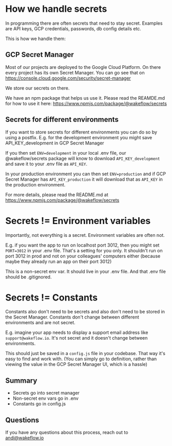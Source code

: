 # How we handle secrets

In programming there are often secrets that need to stay secret. Examples are API keys, GCP credentials, passwords, db config details etc.

This is how we handle them:

## GCP Secret Manager

Most of our projects are deployed to the Google Cloud Platform. On there every project has its own Secret Manager. You can go see that on https://console.cloud.google.com/security/secret-manager

We store our secrets on there.

We have an npm package that helps us use it. Please read the REAMDE.md for how to use it here: https://www.npmjs.com/package/@wakeflow/secrets

## Secrets for different environments

If you want to store secrets for different environments you can do so by using a postfix. E.g. for the development environment you might save API_KEY_development in GCP Secret Manager

If you then set `ENV=development` in your local .env file, our @wakeflow/secrets package will know to download `API_KEY_development` and save it to your .env file as `API_KEY`.

In your production environment you can then set `ENV=production` and if GCP Secret Manager has `API_KEY_production` it will download that as `API_KEY` in the production environment.

For more details, please read the README.md at https://www.npmjs.com/package/@wakeflow/secrets 


# Secrets != Environment variables

Importantly, not everything is a secret. Environment variables are often not.

E.g. if you want the app to run on localhost port 3012, then you might set `PORT=3012` in your .env file. That's a setting for you only. It shouldn't run on port 3012 in prod and not on your colleagues' computers either (because maybe they already run an app on their port 3012)

This is a non-secret env var. It should live in your .env file. And that .env file should be .gitignored.

# Secrets != Constants

Constants also don't need to be secrets and also don't need to be stored in the Secret Manager. Constants don't change between different environments and are not secret.

E.g. imagine your app needs to display a support email address like `support@wakeflow.io`. It's not secret and it doesn't change between environments. 

This should just be saved in a `config.js` file in your codebase. That way it's easy to find and work with. (You can simply go to definition, rather than viewing the value in the GCP Secret Manager UI, which is a hassle)

## Summary

- Secrets go into secret manager
- Non-secret env vars go in .env
- Constants go in config.js

## Questions

If you have any questions about this process, reach out to andi@wakeflow.io

